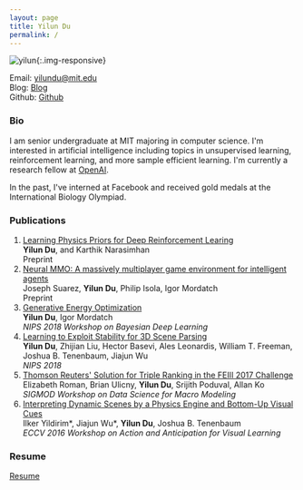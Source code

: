```yaml
---
layout: page
title: Yilun Du
permalink: /
---
```


![yilun]({{site.url}}/images/yilun.jpg){:.img-responsive}

Email: [yilundu@mit.edu](mailto:yilundu@mit.edu)  
Blog: [Blog]({{site.url}}/blog)  
Github: [Github](https://github.com/yilundu)   

### Bio

I am senior undergraduate at MIT majoring in computer science. I'm interested in artificial intelligence including topics in 
unsupervised learning, reinforcement learning, and more sample efficient learning. I'm currently a research fellow at 
[OpenAI](https://www.openai.com/).

In the past, I've interned at Facebook and received gold medals at the International Biology Olympiad.

### Publications

1. [Learning Physics Priors for Deep Reinforcement Learing](https://openreview.net/pdf?id=SklrrhRqFX)  
   **Yilun Du**, and Karthik Narasimhan  
   Preprint
2. [Neural MMO: A massively multiplayer game environment for intelligent agents](https://openreview.net/pdf?id=S1gWz2CcKX)  
   Joseph Suarez, **Yilun Du**, Philip Isola, Igor Mordatch  
   Preprint
3. [Generative Energy Optimization]({{site.url}}/ebm.pdf)    
   **Yilun Du**, Igor Mordatch    
   *NIPS 2018 Workshop on Bayesian Deep Learning*    
4. [Learning to Exploit Stability for 3D Scene Parsing](https://papers.nips.cc/paper/7444-learning-to-exploit-stability-for-3d-scene-parsing.pdf)  
   **Yilun Du**, Zhijian Liu, Hector Basevi, Ales Leonardis, William T. Freeman, Joshua B. Tenenbaum, Jiajun Wu    
   *NIPS 2018*  
5. [Thomson Reuters' Solution for Triple Ranking in the FEIII 2017 Challenge](http://delivery.acm.org/10.1145/3080000/3077253/a6-Roman.pdf?ip=18.101.24.159&id=3077253&acc=ACTIVE%20SERVICE&key=7777116298C9657D%2EDE5F786C30E1A3B4%2E4D4702B0C3E38B35%2E4D4702B0C3E38B35&__acm__=1543111837_d4aafcf58ac0fd1af61af35603311e98)   
    Elizabeth Roman, Brian Ulicny, **Yilun Du**, Srijith Poduval, Allan Ko  
   *SIGMOD Workshop on Data Science for Macro Modeling*
6. [Interpreting Dynamic Scenes by a Physics Engine and Bottom-Up Visual Cues](http://www.mit.edu/~ilkery/papers/aavl_yildirimetalfinal.pdf)  
   Ilker Yildirim\*, Jiajun Wu\*, **Yilun Du**, Joshua B. Tenenbaum  
   *ECCV 2016 Workshop on Action and Anticipation for Visual Learning*    


### Resume
[Resume]({{site.url}}/resume.pdf)
